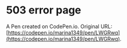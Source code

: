 # 503 error page

A Pen created on CodePen.io. Original URL: [https://codepen.io/marina1349/pen/LWGRwq](https://codepen.io/marina1349/pen/LWGRwq).

